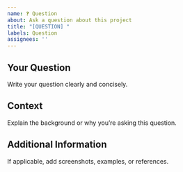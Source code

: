 ```yaml
---
name: ❓ Question
about: Ask a question about this project
title: "[QUESTION] "
labels: Question
assignees: ''
---
```


## Your Question
Write your question clearly and concisely.

## Context
Explain the background or why you’re asking this question.

## Additional Information
If applicable, add screenshots, examples, or references.
